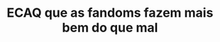 ---
title: "ECAQ que as fandoms fazem mais bem do que mal"
infoslide: ""
round: "Round 4"
weight: 4
videos: []
tags: ['Media', 'Pop Culture']
layout: "motion"
categories: ["motions"]
---